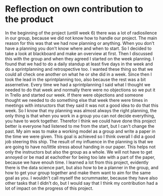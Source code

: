 # Reflection on own contribution to the product

In the beginning of the project (untill week 6) there was a lot of radiosilence in our group, because we did not know how to handle our project. The main reason for this was that we had now planning or anything. When you don't have a planning you don't know where and when to start. So I decided to take a look at blackboard and make an overview at first. Then I discussed this with the group and when they agreed I started on the week planning. I found that we had to do a daily standup at least five days in the week and do a sprintplanning and retrospective too. I wanted these thing so that we could all check one another on what he or she did in a week. Since then I took the lead in the sprintplanning too, also because the rest was a bit assernetive. Every time we had a sprintplanning I said what I thought we needed to do that week and normally there were no objections so we put it in Trello and started our week. If there were objections and someone thought we needed to do something else that week there were times in meetings with intsructors that they said it was not a good idea to do that this week. So I know that my planning was almost always the right planning, the only thing is that when you work in a group you can not decide everything, you have to work together. Therefor I think we could have done this project better is everyone had listened to me from the start, but I can't change the past. My aim was to make a working model as a group and write a paper in the time we were given. This goal is achieved so I think overall I did a good job steering this ship. The result of my influence in the planning is that we are going to have no/little stress about handing in our paper. This helps not only the instructors but also the group as a whole. We will not have to get annoyed or be mad at eachother for being too late with a part of the paper, because we have enouh time. I learned a lot from this project, evidently there is the data science part, but also how to be a planner in the group, and how to get your group together and make them want to aim for the same goal as you. I wouldn't call myself the scrummaster, because they have also other tasks that I didn't do, but I would say that I think my contribution had a lot of impact on the progress of this project. 
